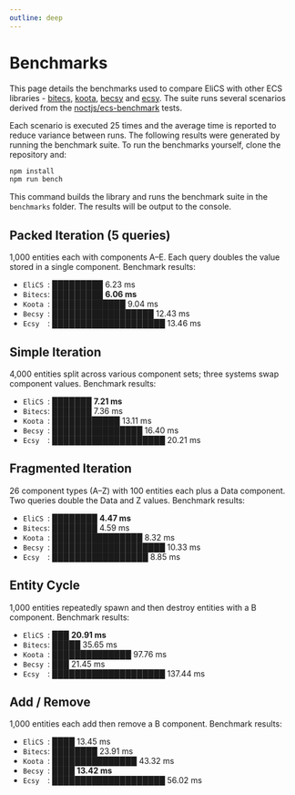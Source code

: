 ```yaml
---
outline: deep
---
```


# Benchmarks

This page details the benchmarks used to compare EliCS with other ECS
libraries - [bitecs](https://github.com/NateTheGreatt/bitECS), [koota](https://github.com/pmndrs/koota), [becsy](https://lastolivegames.github.io/becsy/) and [ecsy](https://ecsyjs.github.io/ecsy/). The suite runs several scenarios derived from the [noctjs/ecs-benchmark](https://github.com/noctjs/ecs-benchmark) tests.

Each scenario is executed 25 times and the average time is reported to reduce
variance between runs. The following results were generated by running the
benchmark suite. To run the benchmarks yourself, clone the repository and:

```bash
npm install
npm run bench
```

This command builds the library and runs the benchmark suite in the
`benchmarks` folder. The results will be output to the console.

<!-- benchmark-start -->

## Packed Iteration (5 queries)

1,000 entities each with components A–E. Each query doubles the value stored in a single component. Benchmark results:

- `EliCS `: █████████ 6.23 ms
- `Bitecs`: █████████ **6.06 ms**
- `Koota `: █████████████ 9.04 ms
- `Becsy `: ██████████████████ 12.43 ms
- `Ecsy  `: ████████████████████ 13.46 ms

## Simple Iteration

4,000 entities split across various component sets; three systems swap component values. Benchmark results:

- `EliCS `: ███████ **7.21 ms**
- `Bitecs`: ███████ 7.36 ms
- `Koota `: ████████████ 13.11 ms
- `Becsy `: ████████████████ 16.40 ms
- `Ecsy  `: ████████████████████ 20.21 ms

## Fragmented Iteration

26 component types (A–Z) with 100 entities each plus a Data component. Two queries double the Data and Z values. Benchmark results:

- `EliCS `: ████████ **4.47 ms**
- `Bitecs`: ████████ 4.59 ms
- `Koota `: ████████████████ 8.32 ms
- `Becsy `: ████████████████████ 10.33 ms
- `Ecsy  `: █████████████████ 8.85 ms

## Entity Cycle

1,000 entities repeatedly spawn and then destroy entities with a B component. Benchmark results:

- `EliCS `: ███ **20.91 ms**
- `Bitecs`: █████ 35.65 ms
- `Koota `: ██████████████ 97.76 ms
- `Becsy `: ███ 21.45 ms
- `Ecsy  `: ████████████████████ 137.44 ms

## Add / Remove

1,000 entities each add then remove a B component. Benchmark results:

- `EliCS `: ████ 13.45 ms
- `Bitecs`: ████████ 23.91 ms
- `Koota `: ███████████████ 43.32 ms
- `Becsy `: ████ **13.42 ms**
- `Ecsy  `: ████████████████████ 56.02 ms
<!-- benchmark-end -->

